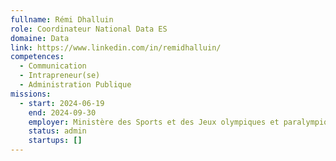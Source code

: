 ```yaml
---
fullname: Rémi Dhalluin
role: Coordinateur National Data ES
domaine: Data
link: https://www.linkedin.com/in/remidhalluin/
competences:
  - Communication
  - Intrapreneur(se)
  - Administration Publique
missions:
  - start: 2024-06-19
    end: 2024-09-30
    employer: Ministère des Sports et des Jeux olympiques et paralympiques
    status: admin
    startups: []
---
```

